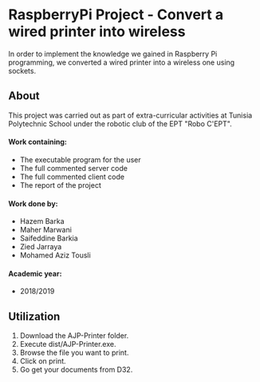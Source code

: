 # RaspberryPi Project - Convert a wired printer into wireless
<p> In order to implement the knowledge we gained in Raspberry Pi programming, we converted a wired printer into a wireless one using sockets. </p>

<h2> About </h2>
<p> This project was carried out as part of extra-curricular activities at Tunisia Polytechnic School under the robotic club of the EPT "Robo C'EPT". </p>

<h4> Work containing: </h4>
<ul>
<li>  The executable program for the user </li>
<li>  The full commented server code </li>
<li>  The full commented client code </li>
<li>  The report of the project </li>
</ul>

<h4> Work done by: </h4>
<ul>
<li>  Hazem Barka </li>
<li>  Maher Marwani </li>
<li>  Saifeddine Barkia </li>
<li>  Zied Jarraya </li>
<li>  Mohamed Aziz Tousli </li>

</ul>
<h4> Academic year: </h4>
<ul>
<li>  2018/2019 </li>
</ul>
<h2> Utilization </h2>
<ol>
<li> Download the AJP-Printer folder. </li>
<li> Execute dist/AJP-Printer.exe. </li>
<li> Browse the file you want to print. </li>
<li> Click on print. </li>
<li> Go get your documents from D32. </li>
</ol>
